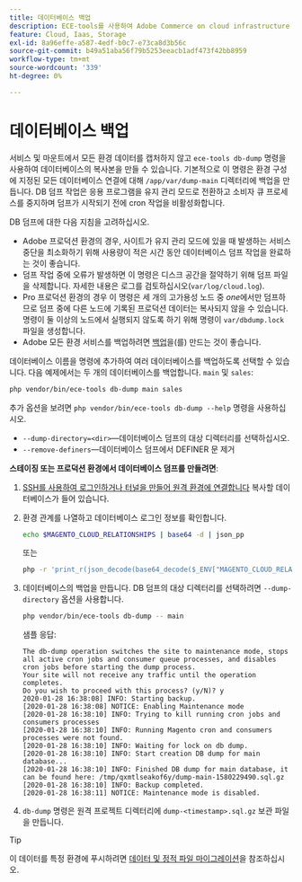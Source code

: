 ```yaml
---
title: 데이터베이스 백업
description: ECE-tools를 사용하여 Adobe Commerce on cloud infrastructure 프로젝트에 사용할 데이터베이스 백업을 만드는 방법에 대해 알아봅니다.
feature: Cloud, Iaas, Storage
exl-id: 8a96effe-a587-4edf-b0c7-e73ca8d3b56c
source-git-commit: b49a51aba56f79b5253eeacb1adf473f42bb8959
workflow-type: tm+mt
source-wordcount: '339'
ht-degree: 0%

---
```


# 데이터베이스 백업

서비스 및 마운트에서 모든 환경 데이터를 캡처하지 않고 `ece-tools db-dump` 명령을 사용하여 데이터베이스의 복사본을 만들 수 있습니다. 기본적으로 이 명령은 환경 구성에 지정된 모든 데이터베이스 연결에 대해 `/app/var/dump-main` 디렉터리에 백업을 만듭니다. DB 덤프 작업은 응용 프로그램을 유지 관리 모드로 전환하고 소비자 큐 프로세스를 중지하며 덤프가 시작되기 전에 cron 작업을 비활성화합니다.

DB 덤프에 대한 다음 지침을 고려하십시오.

- Adobe 프로덕션 환경의 경우, 사이트가 유지 관리 모드에 있을 때 발생하는 서비스 중단을 최소화하기 위해 사용량이 적은 시간 동안 데이터베이스 덤프 작업을 완료하는 것이 좋습니다.
- 덤프 작업 중에 오류가 발생하면 이 명령은 디스크 공간을 절약하기 위해 덤프 파일을 삭제합니다. 자세한 내용은 로그를 검토하십시오(`var/log/cloud.log`).
- Pro 프로덕션 환경의 경우 이 명령은 세 개의 고가용성 노드 중 _one_&#x200B;에서만 덤프하므로 덤프 중에 다른 노드에 기록된 프로덕션 데이터는 복사되지 않을 수 있습니다. 명령이 둘 이상의 노드에서 실행되지 않도록 하기 위해 명령이 `var/dbdump.lock` 파일을 생성합니다.
- Adobe 모든 환경 서비스를 백업하려면 [백업](snapshots.md)을(를) 만드는 것이 좋습니다.

데이터베이스 이름을 명령에 추가하여 여러 데이터베이스를 백업하도록 선택할 수 있습니다. 다음 예제에서는 두 개의 데이터베이스를 백업합니다. `main` 및 `sales`:

```bash
php vendor/bin/ece-tools db-dump main sales
```

추가 옵션을 보려면 `php vendor/bin/ece-tools db-dump --help` 명령을 사용하십시오.

- `--dump-directory=<dir>`—데이터베이스 덤프의 대상 디렉터리를 선택하십시오.
- `--remove-definers`—데이터베이스 덤프에서 DEFINER 문 제거

**스테이징 또는 프로덕션 환경에서 데이터베이스 덤프를 만들려면**:

1. [SSH를 사용하여 로그인하거나 터널을 만들어 원격 환경에 연결합니다](../development/secure-connections.md) 복사할 데이터베이스가 들어 있습니다.

1. 환경 관계를 나열하고 데이터베이스 로그인 정보를 확인합니다.

   ```bash
   echo $MAGENTO_CLOUD_RELATIONSHIPS | base64 -d | json_pp
   ```

   또는

   ```bash
   php -r 'print_r(json_decode(base64_decode($_ENV["MAGENTO_CLOUD_RELATIONSHIPS"]))->database);'
   ```

1. 데이터베이스의 백업을 만듭니다. DB 덤프의 대상 디렉터리를 선택하려면 `--dump-directory` 옵션을 사용합니다.

   ```bash
   php vendor/bin/ece-tools db-dump -- main
   ```

   샘플 응답:

   ```
   The db-dump operation switches the site to maintenance mode, stops all active cron jobs and consumer queue processes, and disables cron jobs before starting the dump process.
   Your site will not receive any traffic until the operation completes.
   Do you wish to proceed with this process? (y/N)? y
   2020-01-28 16:38:08] INFO: Starting backup.
   [2020-01-28 16:38:08] NOTICE: Enabling Maintenance mode
   [2020-01-28 16:38:10] INFO: Trying to kill running cron jobs and consumers processes
   [2020-01-28 16:38:10] INFO: Running Magento cron and consumers processes were not found.
   [2020-01-28 16:38:10] INFO: Waiting for lock on db dump.
   [2020-01-28 16:38:10] INFO: Start creation DB dump for main database...
   [2020-01-28 16:38:10] INFO: Finished DB dump for main database, it can be found here: /tmp/qxmtlseakof6y/dump-main-1580229490.sql.gz
   [2020-01-28 16:38:10] INFO: Backup completed.
   [2020-01-28 16:38:11] NOTICE: Maintenance mode is disabled.
   ```

1. `db-dump` 명령은 원격 프로젝트 디렉터리에 `dump-<timestamp>.sql.gz` 보관 파일을 만듭니다.

>[!TIP]
>
>이 데이터를 특정 환경에 푸시하려면 [데이터 및 정적 파일 마이그레이션](../deploy/staging-production.md#migrate-static-files)을 참조하십시오.
